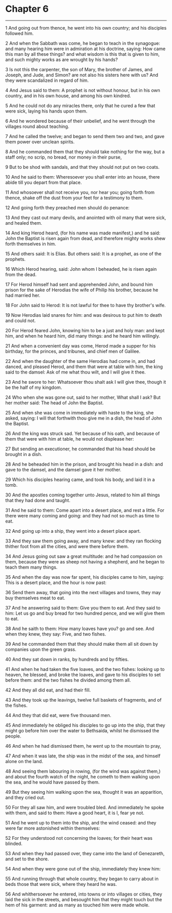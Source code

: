 # Chapter 6

***

1 And going out from thence, he went into his own country; and his disciples followed him.

2 And when the Sabbath was come, he began to teach in the synagogue: and many hearing him were in admiration at his doctrine, saying: How came this man by all these things? and what wisdom is this that is given to him, and such mighty works as are wrought by his hands?

3 Is not this the carpenter, the son of Mary, the brother of James, and Joseph, and Jude, and Simon? are not also his sisters here with us? And they were scandalized in regard of him.

4 And Jesus said to them: A prophet is not without honour, but in his own country, and in his own house, and among his own kindred.

5 And he could not do any miracles there, only that he cured a few that were sick, laying his hands upon them.

6 And he wondered because of their unbelief, and he went through the villages round about teaching.

7 And he called the twelve; and began to send them two and two, and gave them power over unclean spirits.

8 And he commanded them that they should take nothing for the way, but a staff only; no scrip, no bread, nor money in their purse,

9 But to be shod with sandals, and that they should not put on two coats.

10 And he said to them: Wheresoever you shall enter into an house, there abide till you depart from that place.

11 And whosoever shall not receive you, nor hear you; going forth from thence, shake off the dust from your feet for a testimony to them.

12 And going forth they preached men should do penance:

13 And they cast out many devils, and anointed with oil many that were sick, and healed them.

14 And king Herod heard, (for his name was made manifest,) and he said: John the Baptist is risen again from dead, and therefore mighty works shew forth themselves in him.

15 And others said: It is Elias. But others said: It is a prophet, as one of the prophets.

16 Which Herod hearing, said: John whom I beheaded, he is risen again from the dead.

17 For Herod himself had sent and apprehended John, and bound him prison for the sake of Herodias the wife of Philip his brother, because he had married her.

18 For John said to Herod: It is not lawful for thee to have thy brother's wife.

19 Now Herodias laid snares for him: and was desirous to put him to death and could not.

20 For Herod feared John, knowing him to be a just and holy man: and kept him, and when he heard him, did many things: and he heard him willingly.

21 And when a convenient day was come, Herod made a supper for his birthday, for the princes, and tribunes, and chief men of Galilee.

22 And when the daughter of the same Herodias had come in, and had danced, and pleased Herod, and them that were at table with him, the king said to the damsel: Ask of me what thou wilt, and I will give it thee.

23 And he swore to her: Whatsoever thou shalt ask I will give thee, though it be the half of my kingdom.

24 Who when she was gone out, said to her mother, What shall I ask? But her mother said: The head of John the Baptist.

25 And when she was come in immediately with haste to the king, she asked, saying: I will that forthwith thou give me in a dish, the head of John the Baptist.

26 And the king was struck sad. Yet because of his oath, and because of them that were with him at table, he would not displease her:

27 But sending an executioner, he commanded that his head should be brought in a dish.

28 And he beheaded him in the prison, and brought his head in a dish: and gave to the damsel, and the damsel gave it her mother.

29 Which his disciples hearing came, and took his body, and laid it in a tomb.

30 And the apostles coming together unto Jesus, related to him all things that they had done and taught.

31 And he said to them: Come apart into a desert place, and rest a little. For there were many coming and going: and they had not so much as time to eat.

32 And going up into a ship, they went into a desert place apart.

33 And they saw them going away, and many knew: and they ran flocking thither foot from all the cities, and were there before them.

34 And Jesus going out saw a great multitude: and he had compassion on them, because they were as sheep not having a shepherd, and he began to teach them many things.

35 And when the day was now far spent, his disciples came to him, saying: This is a desert place, and the hour is now past:

36 Send them away, that going into the next villages and towns, they may buy themselves meat to eat.

37 And he answering said to them: Give you them to eat. And they said to him: Let us go and buy bread for two hundred pence, and we will give them to eat.

38 And he saith to them: How many loaves have you? go and see. And when they knew, they say: Five, and two fishes.

39 And he commanded them that they should make them all sit down by companies upon the green grass.

40 And they sat down in ranks, by hundreds and by fifties.

41 And when he had taken the five loaves, and the two fishes: looking up to heaven, he blessed, and broke the loaves, and gave to his disciples to set before them: and the two fishes he divided among them all.

42 And they all did eat, and had their fill.

43 And they took up the leavings, twelve full baskets of fragments, and of the fishes.

44 And they that did eat, were five thousand men.

45 And immediately he obliged his disciples to go up into the ship, that they might go before him over the water to Bethsaida, whilst he dismissed the people.

46 And when he had dismissed them, he went up to the mountain to pray,

47 And when it was late, the ship was in the midst of the sea, and himself alone on the land.

48 And seeing them labouring in rowing, (for the wind was against them,) and about the fourth watch of the night, he cometh to them walking upon the sea, and he would have passed by them.

49 But they seeing him walking upon the sea, thought it was an apparition, and they cried out.

50 For they all saw him, and were troubled bled. And immediately he spoke with them, and said to them: Have a good heart, it is I, fear ye not.

51 And he went up to them into the ship, and the wind ceased: and they were far more astonished within themselves:

52 For they understood not concerning the loaves; for their heart was blinded.

53 And when they had passed over, they came into the land of Genezareth, and set to the shore.

54 And when they were gone out of the ship, immediately they knew him:

55 And running through that whole country, they began to carry about in beds those that were sick, where they heard he was.

56 And whithersoever he entered, into towns or into villages or cities, they laid the sick in the streets, and besought him that they might touch but the hem of his garment: and as many as touched him were made whole.

